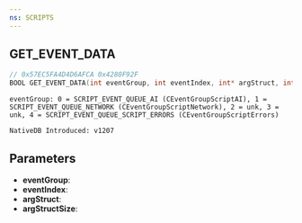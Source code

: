 ```yaml
---
ns: SCRIPTS
---
```

## GET_EVENT_DATA

```c
// 0x57EC5FA4D4D6AFCA 0x4280F92F
BOOL GET_EVENT_DATA(int eventGroup, int eventIndex, int* argStruct, int argStructSize);
```

```
eventGroup: 0 = SCRIPT_EVENT_QUEUE_AI (CEventGroupScriptAI), 1 = SCRIPT_EVENT_QUEUE_NETWORK (CEventGroupScriptNetwork), 2 = unk, 3 = unk, 4 = SCRIPT_EVENT_QUEUE_SCRIPT_ERRORS (CEventGroupScriptErrors)

NativeDB Introduced: v1207
```

## Parameters
* **eventGroup**:
* **eventIndex**:
* **argStruct**:
* **argStructSize**:
